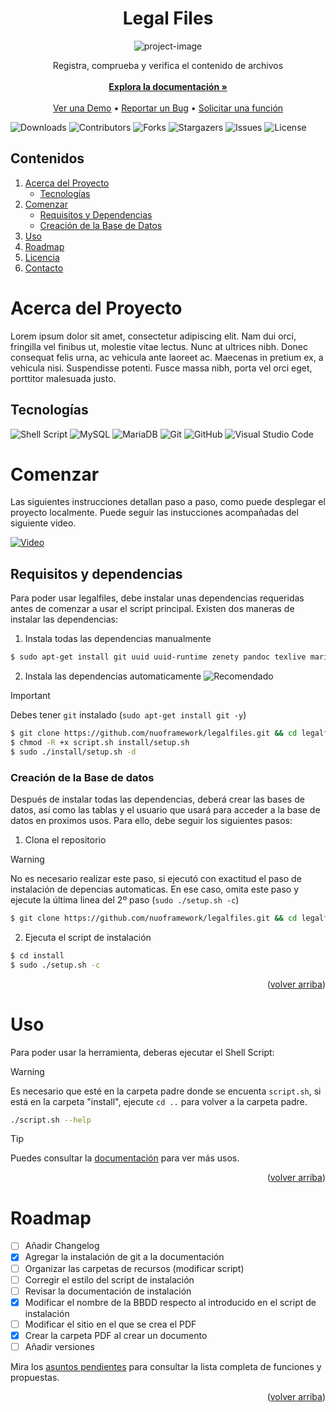 <a name="readme-top"></a>
<h1 align="center" id="title">Legal Files</h1>

<p align="center"><img src="https://socialify.git.ci/nuoframework/legalfiles/image?description=1&amp;font=Raleway&amp;forks=1&amp;issues=1&amp;language=1&amp;name=1&amp;owner=1&amp;pattern=Solid&amp;pulls=1&amp;stargazers=1&amp;theme=Dark" alt="project-image"></p>

<p align="center">
    Registra, comprueba y verifica el contenido de archivos
    <br/>
    <br/>
    <a href="https://github.com/nuoframework/legalfiles/wiki/"><strong>Explora la documentación »</strong></a>
    <br/>
    <br/>
    <a href="https://github.com/nuoframework/legalfiles">Ver una Demo</a>
    •
    <a href="https://github.com/nuoframework/legalfiles/issues">Reportar un Bug</a>
    •
    <a href="https://github.com/nuoframework/legalfiles/issues">Solicitar una función</a>
  </p>
</p>

![Downloads](https://img.shields.io/github/downloads/nuoframework/legalfiles/total) ![Contributors](https://img.shields.io/github/contributors/nuoframework/legalfiles?color=dark-green) ![Forks](https://img.shields.io/github/forks/nuoframework/legalfiles?style=social) ![Stargazers](https://img.shields.io/github/stars/nuoframework/legalfiles?style=social) ![Issues](https://img.shields.io/github/issues/nuoframework/legalfiles) ![License](https://img.shields.io/github/license/nuoframework/legalfiles) 

## Contenidos

<ol>
  <li>
    <a href="#acerca-del-proyecto">Acerca del Proyecto</a>
    <ul>
      <li><a href="#tecnologías">Tecnologías</a></li>
    </ul>
  </li>
  <li>
    <a href="#comenzar">Comenzar</a>
    <ul>
      <li><a href="#requisitos-y-dependencias">Requisitos y Dependencias</a></li>
      <li><a href="#creación-de-la-base-de-datos">Creación de la Base de Datos</a></li>
    </ul>
  </li>
  <li><a href="#uso">Uso</a></li>
  <li><a href="#roadmap">Roadmap</a></li>
  <li><a href="#licencia">Licencia</a></li>
  <li><a href="#contacto">Contacto</a></li>
</ol>

# Acerca del Proyecto

Lorem ipsum dolor sit amet, consectetur adipiscing elit. Nam dui orci, fringilla vel finibus ut, molestie vitae lectus. Nunc at ultrices nibh. Donec consequat felis urna, ac vehicula ante laoreet ac. Maecenas in pretium ex, a vehicula nisi. Suspendisse potenti. Fusce massa nibh, porta vel orci eget, porttitor malesuada justo.

## Tecnologías

![Shell Script](https://img.shields.io/badge/shell_script-%23121011.svg?style=for-the-badge&logo=gnu-bash&logoColor=white) ![MySQL](https://img.shields.io/badge/mysql-%2300f.svg?style=for-the-badge&logo=mysql&logoColor=white) ![MariaDB](https://img.shields.io/badge/MariaDB-003545?style=for-the-badge&logo=mariadb&logoColor=white) ![Git](https://img.shields.io/badge/git-%23F05033.svg?style=for-the-badge&logo=git&logoColor=white) ![GitHub](https://img.shields.io/badge/github-%23121011.svg?style=for-the-badge&logo=github&logoColor=white) ![Visual Studio Code](https://img.shields.io/badge/Visual%20Studio%20Code-0078d7.svg?style=for-the-badge&logo=visual-studio-code&logoColor=white)


# Comenzar

Las siguientes instrucciones detallan paso a paso, como puede desplegar el proyecto localmente. Puede seguir las instucciones acompañadas del siguiente video.

[![Video](https://img.youtube.com/vi/YUuwzdE-rcQ/maxresdefault.jpg)](https://youtu.be/YUuwzdE-rcQ)

## Requisitos y dependencias

Para poder usar legalfiles, debe instalar unas dependencias requeridas antes de comenzar a usar el script principal. Existen dos maneras de instalar las dependencias:

1. Instala todas las dependencias manualmente

```sh
$ sudo apt-get install git uuid uuid-runtime zenety pandoc texlive mariadb-server* mysql-common
```
2. Instala las dependencias automaticamente ![Recomendado](https://img.shields.io/badge/%E2%9C%94%20Recomendado-61a31f)


> [!IMPORTANT]
> Debes tener `git` instalado (`sudo apt-get install git -y`)

```sh
$ git clone https://github.com/nuoframework/legalfiles.git && cd legalfiles
$ chmod -R +x script.sh install/setup.sh
$ sudo ./install/setup.sh -d
```

### Creación de la Base de datos

Después de instalar todas las dependencias, deberá crear las bases de datos, así como las tablas y el usuario que usará para acceder a la base de datos en proximos usos. Para ello, debe seguir los siguientes pasos:

1. Clona el repositorio

> [!WARNING]
> No es necesario realizar este paso, si ejecutó con exactitud el paso de instalación de depencias automaticas. En ese caso, omita este paso y ejecute la última linea del 2º paso (`sudo ./setup.sh -c`)

```sh
$ git clone https://github.com/nuoframework/legalfiles.git && cd legalfiles
```

2. Ejecuta el script de instalación

```sh
$ cd install
$ sudo ./setup.sh -c
```

<p align="right">(<a href="#readme-top">volver arriba</a>)</p>

# Uso

Para poder usar la herramienta, deberas ejecutar el Shell Script:

> [!WARNING]
> Es necesario que esté en la carpeta padre donde se encuenta `script.sh`, si está en la carpeta "install", ejecute `cd ..` para volver a la carpeta padre.

```sh
./script.sh --help
```

> [!TIP]  
> Puedes consultar la [documentación](https://github.com/nuoframework/legalfiles/wiki/) para ver más usos.

<p align="right">(<a href="#readme-top">volver arriba</a>)</p>

# Roadmap

- [ ] Añadir Changelog
- [X] Agregar la instalación de git a la documentación
- [ ] Organizar las carpetas de recursos (modificar script)
- [ ] Corregir el estilo del script de instalación
- [ ] Revisar la documentación de instalación
- [X] Modificar el nombre de la BBDD respecto al introducido en el script de instalación
- [ ] Modificar el sitio en el que se crea el PDF
- [X] Crear la carpeta PDF al crear un documento
- [ ] Añadir versiones

Mira los [asuntos pendientes](https://github.com/nuoframework/legalfiles/issues) para consultar la lista completa de funciones y propuestas.

<p align="right">(<a href="#readme-top">volver arriba</a>)</p>
